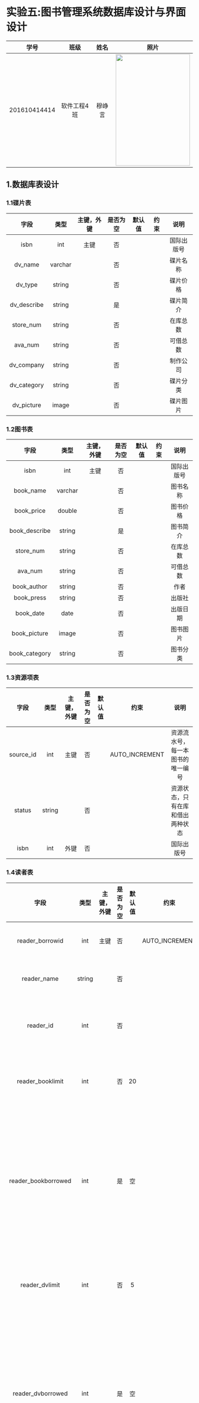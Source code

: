 # 实验五:图书管理系统数据库设计与界面设计
|    学号    |       班级       |      姓名     |照片|
|:-------:|:-------------:|:----------:|:-----------:|
|  201610414414  |     软件工程4班    |   穆峥言   |<img src="https://github.com/mzy1997/is_analysis/blob/master/test1/5617531AD9394A6243FCDEEBF0F683B1.jpg" width="200" height="300" />|

## 1.数据库表设计
### 1.1碟片表
|    字段    |       类型       |      主键，外键     |是否为空|默认值|约束|说明|
|:-------:|:-------------:|:----------:|:-----------:|:-----------:|:-----------:|:-----------:|
|  isbn  |     int    |   主键   |否|||国际出版号|
|  dv_name  |     varchar    |      |否|||碟片名称|
|  dv_type |     string    |      |否|||碟片价格|
|  dv_describe  |     string    |      |是|||碟片简介|
|  store_num  |     string    |      |否|||在库总数|
|  ava_num  |     string    |      |否|||可借总数|
|  dv_company  |     string    |      |否|||制作公司|
|  dv_category  |     string    |      |否|||碟片分类|
|  dv_picture  |     image    |      |否|||碟片图片|


### 1.2图书表
|    字段    |       类型       |      主键，外键     |是否为空|默认值|约束|说明|
|:-------:|:-------------:|:----------:|:-----------:|:-----------:|:-----------:|:-----------:|
|  isbn  |     int    |   主键   |否|||国际出版号|
|  book_name  |     varchar    |      |否|||图书名称|
|  book_price  |     double    |      |否|||图书价格|
|  book_describe  |     string    |      |是|||图书简介|
|  store_num  |     string    |      |否|||在库总数|
|  ava_num  |     string    |      |否|||可借总数|
|  book_author  |     string    |      |否|||作者|
|  book_press  |     string    |      |否|||出版社|
|  book_date  |     date    |      |否|||出版日期|
|  book_picture  |     image    |      |否|||图书图片|
|  book_category  |     string    |      |否|||图书分类|

### 1.3资源项表
|    字段    |       类型       |      主键，外键     |是否为空|默认值|约束|说明|
|:-------:|:-------------:|:----------:|:-----------:|:-----------:|:-----------:|:-----------:|
|  source_id  |     int    |   主键   |否||AUTO_INCREMENT|资源流水号，每一本图书的唯一编号|
|  status  |     string    |      |否|||资源状态，只有在库和借出两种状态|
|  isbn  |     int    |   外键   |否|||国际出版号|

### 1.4读者表
|    字段    |       类型       |      主键，外键     |是否为空|默认值|约束|说明|
|:-------:|:-------------:|:----------:|:-----------:|:-----------:|:-----------:|:-----------:|
|  reader_borrowid  |     int    |   主键   |否||AUTO_INCREMENT|借书卡号|
|  reader_name  |    string   |      |否|||读者姓名|
|  reader_id  |   int   |      |否|||读者身份证号|
|  reader_booklimit  |   int   |      |否|20||读者借书限额|
|  reader_bookborrowed  |   int   |      |是|空||读者已结图书数,为空表示借书数为0|
|  reader_dvlimit  |   int   |      |否|5||读者借碟片限额|
|  reader_dvborrowed  |   int   |      |是|空||读者已结碟片数,为空表示借碟片数为0|

### 1.5图书管理员表
|    字段    |       类型       |      主键，外键     |是否为空|默认值|约束|说明|
|:-------:|:-------------:|:----------:|:-----------:|:-----------:|:-----------:|:-----------:|
|  admin_id  |     int    |    主键  |否|||管理员职工号|
|  admin_name  |     string    |      |否|||管理员姓名|
|  admin_password  |     string    |      |否|||管理员密码|


### 1.6借书记录表
|    字段    |       类型       |      主键，外键     |是否为空|默认值|约束|说明|
|:-------:|:-------------:|:----------:|:-----------:|:-----------:|:-----------:|:-----------:|
|  borrow_id  |     int    |   主键   |否||AUTO_INCREMENT|借书记录ID|
|  borrow_date  |     date    |      |否|||借书时间|
|  bringback_date  |     date    |      |是|空||还书时间,允许为空，如果为空则表示尚未归还|
|  admin_id  |     int    |    外键  |否|||处理此借书记录的管理员职工号|
|  reader_borrowid  |     int    |   外键   |否|||存储借此书读者的卡号|
|  source_id  |     int    |   外键   |否|||存储所借图书的流水号|

### 1.7逾期记录表
|    字段    |       类型       |      主键，外键     |是否为空|默认值|约束|说明|
|:-------:|:-------------:|:----------:|:-----------:|:-----------:|:-----------:|:-----------:|
|  expect_id  |     int    |   主键   |否|||逾期记录ID|
|  expect_money  |     double    |      |否|0||罚款金额，默认值为0|


### 1.8预定记录表
|    字段    |       类型       |      主键，外键     |是否为空|默认值|约束|说明|
|:-------:|:-------------:|:----------:|:-----------:|:-----------:|:-----------:|:-----------:|
|  schedule_id  |     int    |   主键   |否||AUTO_INCREMENT|预定记录ID|
|  schedule_date  |     date   |      |否|||预定时间|
|  isbn  |     int    |   外键   |否|||所预定图书的ISBN|
|  reader_borrowid  |     int    |   外键   |否|||提交预定申请的读者的借书卡号|
|  admin_id  |     int    |    外键  |否|||处理此预定申请的图书管理员工号|

## 2.界面设计
### 2.1借书界面
### 2.1.1借书界面首页
<img src="https://github.com/mzy1997/is_analysis/blob/master/test5/index1.jpg"/>

### 2.1.2借书界面详情页
<img src="https://github.com/mzy1997/is_analysis/blob/master/test5/newpage1.jpg"/>

### 2.1.3借书界面确认页
<img src="https://github.com/mzy1997/is_analysis/blob/master/test5/newpage2.jpg"/>

### 2.1.4借书界面首页链接
https://mzy1997.github.io/is_analysis_pages/index.html
(页面加载较慢)

### 查看图书详情接口

#### 1) 请求地址

>http://[YOUR_DOMAIN]/v1/api/book_detals

#### 2) 调用方式：GET

#### 3) 请求参数:
|    参数名称    |       必填       | 说明 |
|:-------:|:-------------:|:-------:|
|access_token|是|用于验证请求合法性的认证信息|
|name|是|资源名称|
|isbn|否|资源的国际出版号,选填|
|category|否|资源类别,选填|
#### 4) 请求返回结果:

```
{
    "info": "查询成功",
    "data": [
    {
        "name": "平凡的世界",
        "author": "路遥",
        "category": "小说",
        "isbn": "753021200",
        "describe": "劳动与爱情，挫折与追求，痛苦与欢乐，日常生活与巨大社会冲突，纷繁地交织在一起，深刻地展示了普通人在大时代历史进程中所走过的艰难曲折的道路",
        "image": "...",
    },
    {
        "name": "平凡的世界",
        "author": "路遥",
        "category": "小说",
        "isbn": "9787020048045",
        "describe": "劳动与爱情，挫折与追求，痛苦与欢乐，日常生活与巨大社会冲突，纷繁地交织在一起，深刻地展示了普通人在大时代历史进程中所走过的艰难曲折的道路",
        "image": "...",
    }
    ...
    ]
    "code": 200
}
```
#### 5) 返回结果说明:
|    参数名称    | 说明 |
|:-------:|:-------------:|
|info|消息|
|data|资源信息|
|code|返回码|

### 查看图书详情接口

#### 1) 请求地址

>http://[YOUR_DOMAIN]/v1/api/book_details

#### 2) 调用方式：GET

#### 3) 请求参数:
|    参数名称    |       必填       | 说明 |
|:-------:|:-------------:|:-------:|
|access_token|是|用于验证请求合法性的认证信息|
|isbn|是|资源的国际出版号|

#### 4) 请求返回结果:

```
{
    "info": "查询成功",
    "details": {
        "name": "平凡的世界",
        "author": "路遥",
        "category": "小说",
        "isbn": "753021200",
        "describe": "劳动与爱情，挫折与追求，痛苦与欢乐，日常生活与巨大社会冲突，纷繁地交织在一起，深刻地展示了普通人在大时代历史进程中所走过的艰难曲折的道路",
        "image": "...",
        "ava_num": "40",
    }，
    "code": 200
}
```
#### 5) 返回结果说明:
|    参数名称    | 说明 |
|:-------:|:-------------:|
|info|消息|
|details|资源信息|
|code|返回码|

### 借阅图书接口

#### 1) 请求地址

>http://[YOUR_DOMAIN]/v1/api/borrow

#### 2) 调用方式：Post

#### 3) 请求参数:
|    参数名称    |       必填       | 说明 |
|:-------:|:-------------:|:-------:|
|access_token|是|用于验证请求合法性的认证信息|
|isbn|是|资源的国际出版号|
|book_name|是|资源的名称|
|reader_name|是|读者的名称|
|reader_borrowid|是|借书卡号|
|borrow_date|是|借书时间|
#### 4) 请求返回结果:

```
{
    "info": "借书成功",
    "code": 200
}
```
#### 5) 返回结果说明:
|    参数名称    | 说明 |
|:-------:|:-------------:|
|info|消息|
|code|返回码|

